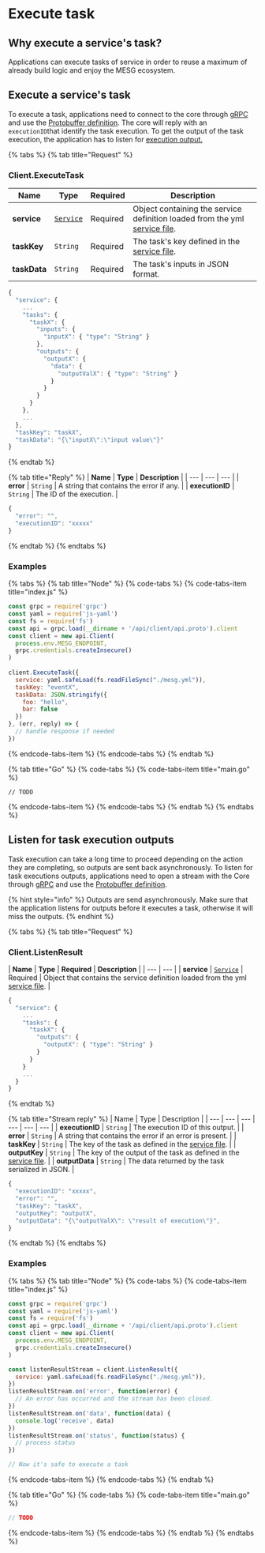# Execute task

## Why execute a service's task?

Applications can execute tasks of service in order to reuse a maximum of already build logic and enjoy the MESG ecosystem.

## Execute a service's task

To execute a task, applications need to connect to the core through [gRPC](https://grpc.io/) and use the [Protobuffer definition](https://github.com/mesg-foundation/application/blob/dev/types/api_event.go). The core will reply with an `executionID`that identify the task execution. To get the output of the task execution, the application has to listen for [execution output.](execute-task.md#listen-for-execution-outputs)

{% tabs %}
{% tab title="Request" %}
### Client.ExecuteTask

| **Name** | **Type** | **Required** | **Description** |
| --- | --- | --- | --- |
| **service** | [`Service`](../service/service-file.md) | Required | Object containing the service definition loaded from the yml [service file](../service/service-file.md). |
| **taskKey** | `String` | Required | The task's key defined in the [service file](../service/service-file.md). |
| **taskData** | `String` | Required | The task's inputs in JSON format. |

```javascript
{
  "service": {
    ...
    "tasks": {
      "taskX": {
        "inputs": {
          "inputX": { "type": "String" }
        },
        "outputs": {
          "outputX": {
            "data": {
              "outputValX": { "type": "String" }
            }
          }
        }
      }
    },
    ...
  },
  "taskKey": "taskX",
  "taskData": "{\"inputX\":\"input value\"}"
}
```
{% endtab %}

{% tab title="Reply" %}
| **Name** | **Type** | **Description** |
| --- | --- | --- |
| **error** | `String` | A string that contains the error if any. |
| **executionID** | `String` | The ID of the execution. |

```javascript
{
  "error": "",
  "executionID": "xxxxx"
}
```
{% endtab %}
{% endtabs %}

### Examples

{% tabs %}
{% tab title="Node" %}
{% code-tabs %}
{% code-tabs-item title="index.js" %}
```javascript
const grpc = require('grpc')
const yaml = require('js-yaml')
const fs = require('fs')
const api = grpc.load(__dirname + '/api/client/api.proto').client
const client = new api.Client(
  process.env.MESG_ENDPOINT,
  grpc.credentials.createInsecure()
)
​
client.ExecuteTask({
  service: yaml.safeLoad(fs.readFileSync("./mesg.yml")),
  taskKey: "eventX",
  taskData: JSON.stringify({
    foo: "hello",
    bar: false
  })
}, (err, reply) => {
  // handle response if needed
})
```
{% endcode-tabs-item %}
{% endcode-tabs %}
{% endtab %}

{% tab title="Go" %}
{% code-tabs %}
{% code-tabs-item title="main.go" %}
```text
// TODO
```
{% endcode-tabs-item %}
{% endcode-tabs %}
{% endtab %}
{% endtabs %}



## Listen for task execution outputs

Task execution can take a long time to proceed depending on the action they are completing, so outputs are sent back asynchronously. To listen for task executions outputs, applications need to open a stream with the Core through [gRPC](https://grpc.io/) and use the [Protobuffer definition](https://github.com/mesg-foundation/application/blob/dev/types/api_event.go).

{% hint style="info" %}
Outputs are send asynchronously. Make sure that the application listens for outputs before it executes a task, otherwise it will miss the outputs.
{% endhint %}

{% tabs %}
{% tab title="Request" %}
### Client.ListenResult

| **Name** | **Type** | **Required** | **Description** |
| --- | --- |
| **service** | [`Service`](../service/service-file.md) | Required | Object that contains the service definition loaded from the yml [service file](../service/service-file.md). |

```javascript
{
  "service": {
    ...
    "tasks": {
      "taskX": {
        "outputs": {
          "outputX": { "type": "String" }
        }
      }
    }
    ...
  }
}
```
{% endtab %}

{% tab title="Stream reply" %}
| Name | Type | Description |
| --- | --- | --- | --- | --- | --- |
| **executionID** | `String` | The execution ID of this output. |
| **error** | `String` | A string that contains the error if an error is present. |
| **taskKey** | `String` | The key of the task as defined in the [service file](../service/service-file.md). |
| **outputKey** | `String` | The key of the output of the task as defined in the [service file](../service/service-file.md). |
| **outputData** | `String` | The data returned by the task serialized in JSON. |

```javascript
{
  "executionID": "xxxxx",
  "error": "",
  "taskKey": "taskX",
  "outputKey": "outputX",
  "outputData": "{\"outputValX\": \"result of execution\"}",
}
```
{% endtab %}
{% endtabs %}

### Examples

{% tabs %}
{% tab title="Node" %}
{% code-tabs %}
{% code-tabs-item title="index.js" %}
```javascript
const grpc = require('grpc')
const yaml = require('js-yaml')
const fs = require('fs')
const api = grpc.load(__dirname + '/api/client/api.proto').client
const client = new api.Client(
  process.env.MESG_ENDPOINT,
  grpc.credentials.createInsecure()
)

const listenResultStream = client.ListenResult({
  service: yaml.safeLoad(fs.readFileSync("./mesg.yml")),
})
listenResultStream.on('error', function(error) {
  // An error has occurred and the stream has been closed.
})
listenResultStream.on('data', function(data) {
  console.log('receive', data)
})
listenResultStream.on('status', function(status) {
  // process status
})

// Now it's safe to execute a task
```
{% endcode-tabs-item %}
{% endcode-tabs %}
{% endtab %}

{% tab title="Go" %}
{% code-tabs %}
{% code-tabs-item title="main.go" %}
```go
// TODO
```
{% endcode-tabs-item %}
{% endcode-tabs %}
{% endtab %}
{% endtabs %}




